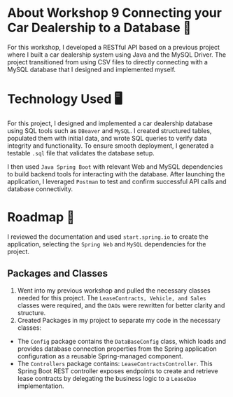 # About Workshop 9 Connecting your Car Dealership to a Database 💾
For this workshop, I developed a RESTful API based on a previous project where I built a car dealership system using Java and the MySQL Driver. 
The project transitioned from using CSV files to directly connecting with a MySQL database that I designed and implemented myself.

# Technology Used 🖥️
For this project, I designed and implemented a car dealership database using SQL tools such as `DBeaver` and `MySQL`. I created structured tables, populated them with initial data, and wrote SQL queries to verify data integrity and functionality. To ensure smooth deployment, I generated a testable `.sql` file that validates the database setup.

I then used `Java Spring Boot` with relevant Web and MySQL dependencies to build backend tools for interacting with the database. After launching the application, I leveraged `Postman` to test and confirm successful API calls and database connectivity.

# Roadmap 💾
I reviewed the documentation and used `start.spring.io` to create the application, selecting the `Spring Web` and `MySQL` dependencies for the project.

Packages and Classes
---
1. Went into my previous workshop and pulled the necessary classes needed for this project. The `LeaseContracts, Vehicle, and Sales` classes were required, and the `DAOs` were rewritten for better clarity and structure.
2. Created Packages in my project to separate my code in the necessary classes:
* The `Config` package contains the `DataBaseConfig` class, which loads and provides database connection properties from the Spring application configuration as a reusable Spring-managed component.
* The `Controllers` package contains:
`LeaseContractsController`. This Spring Boot REST controller exposes endpoints to create and retrieve lease contracts by delegating the business logic to a `LeaseDao` implementation.

  




